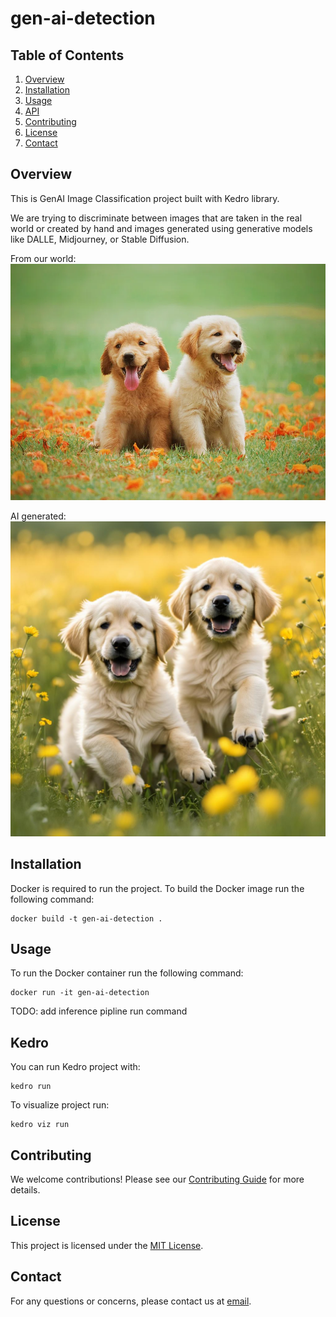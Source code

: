 # gen-ai-detection
## Table of Contents
1. [Overview](#overview)
2. [Installation](#installation)
3. [Usage](#usage)
4. [API](#src/api/README.md)
4. [Contributing](#contributing)
5. [License](#license)
6. [Contact](#contact)

## Overview
This is GenAI Image Classification project built with Kedro library.

We are trying to discriminate between images that are taken in the real world or created by hand and images generated using generative models like DALLE, Midjourney, or Stable Diffusion.

From our world:
![Real world puppies](imgs/cHJpdmF0ZS9sci9pbWFnZXMvd2Vic2l0ZS8yMDIyLTA1L25zODIzMC1pbWFnZS5qcGc.webp)

AI generated:
![Puppies generated by Stable Diffusion](imgs/4Q91mZx8dyJfTkuBOokf--4--ojjjo.jpg)

## Installation
Docker is required to run the project. To build the Docker image run the following command:

```
docker build -t gen-ai-detection .
```

## Usage
To run the Docker container run the following command:

```
docker run -it gen-ai-detection
```
TODO: add inference pipline run command

## Kedro 

You can run Kedro project with:

```
kedro run
```

To visualize project run: 

```
kedro viz run
```

## Contributing
We welcome contributions! Please see our [Contributing Guide](CONTRIBUTING.md) for more details.

## License
This project is licensed under the [MIT License](LICENSE).

## Contact
For any questions or concerns, please contact us at [email](mailto:your-email@example.com).
